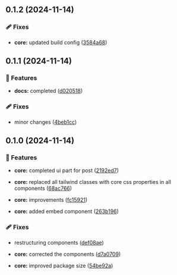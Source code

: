 ## 0.1.2 (2024-11-14)


### 🩹 Fixes

- **core:** updated build config ([3584a68](https://github.com/rhinobase/react-bluesky/commit/3584a68))

## 0.1.1 (2024-11-14)


### 🚀 Features

- **docs:** completed ([d020518](https://github.com/rhinobase/react-bluesky/commit/d020518))


### 🩹 Fixes

- minor changes ([4beb1cc](https://github.com/rhinobase/react-bluesky/commit/4beb1cc))

## 0.1.0 (2024-11-14)


### 🚀 Features

- **core:** completed ui part for post ([2192ed7](https://github.com/rhinobase/react-bluesky/commit/2192ed7))

- **core:** replaced all tailwind classes with core css properties in all components ([68ac766](https://github.com/rhinobase/react-bluesky/commit/68ac766))

- **core:** improvements ([fc15921](https://github.com/rhinobase/react-bluesky/commit/fc15921))

- **core:** added embed component ([263b196](https://github.com/rhinobase/react-bluesky/commit/263b196))


### 🩹 Fixes

- restructuring components ([def08ae](https://github.com/rhinobase/react-bluesky/commit/def08ae))

- **core:** corrected the components ([d7a0709](https://github.com/rhinobase/react-bluesky/commit/d7a0709))

- **core:** improved package size ([54be92a](https://github.com/rhinobase/react-bluesky/commit/54be92a))